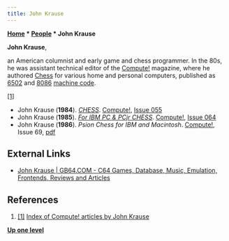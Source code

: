 ```yaml
---
title: John Krause
---
```

**[Home](Home "Home") \* [People](People "People") \* John Krause**


**John Krause**,  

an American columnist and early game and chess programmer. In the 80s, he was assistant technical editor of the [Compute!](Compute! "Compute!") magazine, 
where he authored [Chess](Chess_(John_Krause) "Chess (John Krause)") for various home and personal computers, published as [6502](6502 "6502") and [8086](8086 "8086") [machine code](https://en.wikipedia.org/wiki/Machine_code).






<a id="cite-note-1" href="#cite-ref-1">[1]</a>



* John Krause (**1984**). *[CHESS](https://www.atarimagazines.com/compute/issue55/chess.php)*. [Compute!](Compute! "Compute!"), [Issue 055](https://archive.org/stream/1984-12-compute-magazine/Compute_Issue_055_1984_Dec#page/n89/mode/2up)
* John Krause (**1985**). *[For IBM PC & PCjr CHESS](https://www.atarimagazines.com/compute/issue64/chess.php)*. [Compute!](Compute! "Compute!"), [Issue 064](https://archive.org/stream/1985-09-compute-magazine/Compute_Issue_064_1985_Sep#page/n88/mode/2up)
* John Krause (**1986**). *Psion Chess for IBM and Macintosh*. [Compute!](Compute! "Compute!"), Issue 69, [pdf](https://www.commodore.ca/gallery/magazines/compute/Compute-069-01.pdf)


## External Links


* [John Krause | GB64.COM - C64 Games, Database, Music, Emulation, Frontends, Reviews and Articles](http://www.gb64.com/search.php?a=5&f=3&id=4008&d=18)


## References


1. <a id="cite-ref-1" href="#cite-note-1">[1]</a> [Index of Compute! articles by John Krause](https://www.atarimagazines.com/compute/index/index.php?author=John+Krause)

**[Up one level](People "People")**







 
